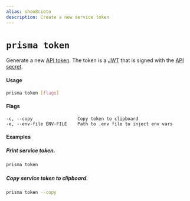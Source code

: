 ```yaml
---
alias: shoo8cioto
description: Create a new service token
---
```


# `prisma token`

Generate a new [API token](!alias-utee3eiquo#api-token). The token is a [JWT](https://jwt.io) that is signed with the [API secret](!alias-utee3eiquo#api-secret).

#### Usage

```sh
prisma token [flags]
```

#### Flags

```
-c, --copy                 Copy token to clipboard
-e, --env-file ENV-FILE    Path to .env file to inject env vars
```

#### Examples

##### Print service token.

```sh
prisma token
```

##### Copy service token to clipboard.

```sh
prisma token --copy
```